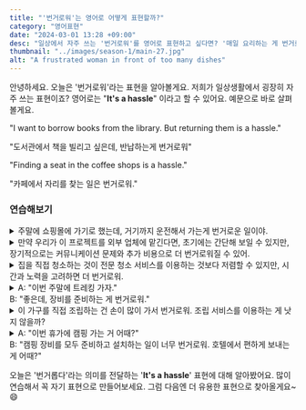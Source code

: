 ```yaml
---
title: "'번거로워'는 영어로 어떻게 표현할까?"
category: "영어표현"
date: "2024-03-01 13:28 +09:00"
desc: "일상에서 자주 쓰는 '번거로워'를 영어로 표현하고 싶다면? '매일 요리하는 게 번거로워', '긴 이메일 쓰는 게 번거로워' 등을 영어로 표현하는 법을 배워봅시다. 다양한 예문을 통해서 연습하고 본인의 표현으로 만들어 보세요."
thumbnail: "../images/season-1/main-27.jpg"
alt: "A frustrated woman in front of too many dishes"
---
```


안녕하세요. 오늘은 '번거로워'라는 표현을 알아볼게요. 저희가 일상생활에서 굉장히 자주 쓰는 표현이죠? 영어로는 "**It's a hassle**" 이라고 할 수 있어요. 예문으로 바로 살펴볼게요.

"I want to borrow books from the library. But returning them is a hassle."

"도서관에서 책을 빌리고 싶은데, 반납하는게 번거로워"

"Finding a seat in the coffee shops is a hassle."

"카페에서 자리를 찾는 일은 번거로워."

### 연습해보기

<details>
  <summary>주말에 쇼핑몰에 가기로 했는데, 거기까지 운전해서 가는게 번거로운 일이야.</summary>
  <span>I <a href="/blog/in-english/062.decide-to/">decided to</a> go to the mall this weekend. But driving there is a hassle.</span>
</details>

<details>
 <summary>만약 우리가 이 프로젝트를 외부 업체에 맡긴다면, 초기에는 간단해 보일 수 있지만, 장기적으로는 커뮤니케이션 문제와 추가 비용으로 더 번거로워질 수 있어.</summary>
  <span>If we outsource this project, it might seem simpler at first, but in the long run, it could be more of a hassle with communication issues and additional costs.</span>
</details>

<details>
  <summary>집을 직접 청소하는 것이 전문 청소 서비스를 이용하는 것보다 저렴할 수 있지만, 시간과 노력을 고려하면 더 번거로워.</summary>
  <span>Cleaning the house by yourself might be cheaper than hiring a professional service, but considering the time and effort, it's more of a hassle.</span>
</details>

<details>
  <summary>A: "이번 주말에 트레킹 가자."<br>B: "좋은데, 장비를 준비하는 게 번거로워."</summary>
<span>A: "Let's go trekking this weekend."<br>"Sounds good, but preparing all the gear is a hassle."</span>
</details>

<details>
  <summary>이 가구를 직접 조립하는 건 손이 많이 가서 번거로워. 조립 서비스를 이용하는 게 낫지 않을까?</summary>
  <span>Assembling this furniture ourselves is a hassle because it's so much work. Wouldn't it be better to use the assembly service?</span>
</details>

<details>
  <summary>A: "이번 휴가에 캠핑 가는 거 어때?"<br>B: "캠핑 장비를 모두 준비하고 설치하는 일이 너무 번거로워. 호텔에서 편하게 보내는 게 어때?"
</summary>
<span>A: "How about going camping for our next vacation?"<br>B: "Getting all the camping gear ready and setting it up is such a hassle. How about we just stay in a hotel and relax?"</span>
</details>

오늘은 '번거롭다'라는 의미를 전달하는 '**It's a hassle**' 표현에 대해 알아봤어요. 많이 연습해서 꼭 자기 표현으로 만들어보세요. 그럼 다음엔 더 유용한 표현으로 찾아올게요\~ 😄
